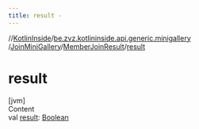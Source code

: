 ```yaml
---
title: result -
---
```

//[KotlinInside](../../../index.md)/[be.zvz.kotlininside.api.generic.minigallery](../../index.md)
/[JoinMiniGallery](../index.md)/[MemberJoinResult](index.md)/[result](result.md)

# result

[jvm]  
Content  
val [result](result.md): [Boolean](https://kotlinlang.org/api/latest/jvm/stdlib/kotlin/-boolean/index.html)  



